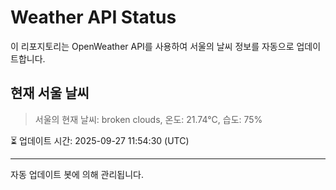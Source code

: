 
# Weather API Status

이 리포지토리는 OpenWeather API를 사용하여 서울의 날씨 정보를 자동으로 업데이트합니다.

## 현재 서울 날씨
> 서울의 현재 날씨: broken clouds, 온도: 21.74°C, 습도: 75%

⏳ 업데이트 시간: 2025-09-27 11:54:30 (UTC)

---
자동 업데이트 봇에 의해 관리됩니다.
